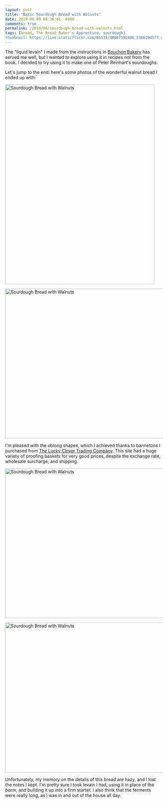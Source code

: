 ```yaml
---
layout: post
title: "Basic Sourdough Bread with Walnuts"
date: 2019-06-09 08:36:01 -0400
comments: true
permalink: /2019/06/sourdough-bread-with-walnuts.html
tags: [bread, The Bread Baker's Apprentice, sourdough]
thumbnail: https://live.staticflickr.com/65535/48967592406_53662945ff_q.jpg
---
```


The "liquid levain" I made from the instructions in [Bouchon Bakery](/tag/bouchon-bakery/)
has served me well, but I wanted to explore using it in recipes not from the book.
I decided to try using it to make one of Peter Reinhart's sourdoughs.

Let's jump to the end: here's some photos of the wonderful walnut bread I ended up with:

<a data-flickr-embed="true" href="https://www.flickr.com/photos/gnuf/48967592886/in/dateposted/" title="Sourdough Bread with Walnuts"><img src="https://live.staticflickr.com/65535/48967592886_41175e72af_z.jpg" width="480" height="640" alt="Sourdough Bread with Walnuts"></a><script async src="//embedr.flickr.com/assets/client-code.js" charset="utf-8"></script>

<a data-flickr-embed="true" href="https://www.flickr.com/photos/gnuf/48967772757/in/photostream/" title="Sourdough Bread with Walnuts"><img src="https://live.staticflickr.com/65535/48967772757_cdeb352bcd_z.jpg" width="640" height="480" alt="Sourdough Bread with Walnuts"></a><script async src="//embedr.flickr.com/assets/client-code.js" charset="utf-8"></script>

I'm pleased with the oblong shapes, which I achieved thanks to bannetons I purchased from [The Lucky Clover Trading Company](https://www.luckyclovertrading.com/). This site had a huge variety of proofing baskets for very good prices, despite the exchange rate, wholesale surcharge, and shipping.

<a data-flickr-embed="true" href="https://www.flickr.com/photos/gnuf/48967592406/in/dateposted/" title="Sourdough Bread with Walnuts"><img src="https://live.staticflickr.com/65535/48967592406_53662945ff_z.jpg" width="640" height="480" alt="Sourdough Bread with Walnuts"></a><script async src="//embedr.flickr.com/assets/client-code.js" charset="utf-8"></script>

<a data-flickr-embed="true" href="https://www.flickr.com/photos/gnuf/48967592101/in/photostream/" title="Sourdough Bread with Walnuts"><img src="https://live.staticflickr.com/65535/48967592101_aec769d166_z.jpg" width="640" height="480" alt="Sourdough Bread with Walnuts"></a><script async src="//embedr.flickr.com/assets/client-code.js" charset="utf-8"></script>

Unfortunately, my memory on the details of this bread are hazy, and I lost the notes I kept. I'm pretty sure I took levain I had, using it in place of the _barm_, and building it up into a firm starter. I also think that the ferments were really long, as I was in and out of the house all day.
